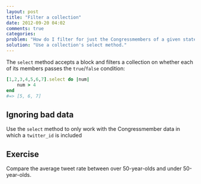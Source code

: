 ```yaml
---
layout: post
title: "Filter a collection"
date: 2012-09-20 04:02
comments: true
categories: 
problem: "How do I filter for just the Congressmembers of a given state? Or above a certain age?"
solution: "Use a collection's select method."
---
```


The `select` method accepts a block and filters a collection on whether each of its members passes the `true`/`false` condition:

``` ruby
[1,2,3,4,5,6,7].select do |num|
	num > 4
end
#=> [5, 6, 7]
```

## Ignoring bad data

Use the `select` method to only work with the Congressmember data in which a `twitter_id` is included


## Exercise

Compare the average tweet rate between over 50-year-olds and under 50-year-olds.